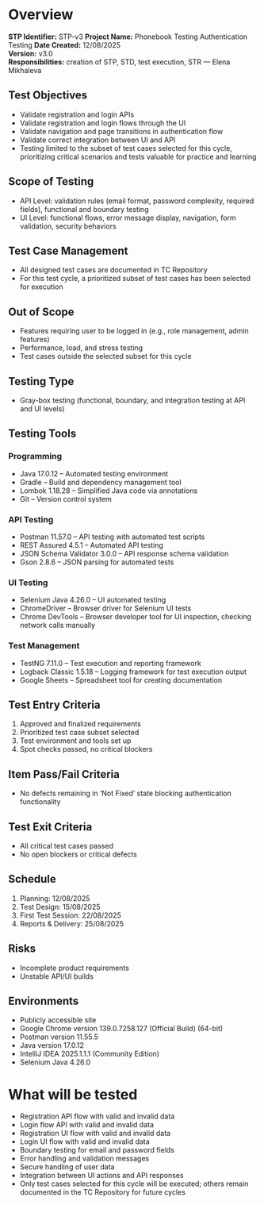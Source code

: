 
# Overview

**STP Identifier:** STP-v3 
**Project Name:** Phonebook Testing Authentication Testing
**Date Created:** 12/08/2025  
**Version:** v3.0  
**Responsibilities:** creation of STP, STD, test execution, STR — Elena Mikhaleva

## Test Objectives
- Validate registration and login APIs
- Validate registration and login flows through the UI
- Validate navigation and page transitions in authentication flow
- Validate correct integration between UI and API
- Testing limited to the subset of test cases selected for this cycle, prioritizing critical scenarios and tests valuable for practice and learning

## Scope of Testing
- API Level: validation rules (email format, password complexity, required fields), functional and boundary testing 
- UI Level: functional flows, error message display, navigation, form validation, security behaviors

## Test Case Management

- All designed test cases are documented in TC Repository
- For this test cycle, a prioritized subset of test cases has been selected for execution

## Out of Scope
- Features requiring user to be logged in (e.g., role management, admin features)
- Performance, load, and stress testing
- Test cases outside the selected subset for this cycle

## Testing Type
- Gray-box testing (functional, boundary, and integration testing at API and UI levels)

## Testing Tools

### Programming

- Java 17.0.12 – Automated testing environment
- Gradle – Build and dependency management tool
- Lombok 1.18.28 – Simplified Java code via annotations
- Git – Version control system

### API Testing

- Postman 11.57.0 – API testing with automated test scripts
- REST Assured 4.5.1 – Automated API testing
- JSON Schema Validator 3.0.0 – API response schema validation
- Gson 2.8.6 – JSON parsing for automated tests

### UI Testing

- Selenium Java 4.26.0 – UI automated testing
- ChromeDriver – Browser driver for Selenium UI tests
- Chrome DevTools – Browser developer tool for UI inspection, checking network calls manually

### Test Management

- TestNG 7.11.0 – Test execution and reporting framework
- Logback Classic 1.5.18 – Logging framework for test execution output
- Google Sheets – Spreadsheet tool for creating documentation

## Test Entry Criteria
1. Approved and finalized requirements
2. Prioritized test case subset selected
3. Test environment and tools set up
4. Spot checks passed, no critical blockers

## Item Pass/Fail Criteria
- No defects remaining in ‘Not Fixed’ state blocking authentication functionality

## Test Exit Criteria
- All critical test cases passed
- No open blockers or critical defects

## Schedule
1. Planning: 12/08/2025
2. Test Design: 15/08/2025
3. First Test Session: 22/08/2025
4. Reports & Delivery: 25/08/2025

## Risks
- Incomplete product requirements
- Unstable API/UI builds

## Environments
- Publicly accessible site
- Google Chrome version 139.0.7258.127 (Official Build) (64-bit)
- Postman version 11.55.5
- Java version 17.0.12
- IntelliJ IDEA 2025.1.1.1 (Community Edition)
- Selenium Java 4.26.0

# What will be tested
- Registration API flow with valid and invalid data
- Login flow API with valid and invalid data
- Registration UI flow with valid and invalid data
- Login UI flow with valid and invalid data
- Boundary testing for email and password fields
- Error handling and validation messages 
- Secure handling of user data
- Integration between UI actions and API responses
- Only test cases selected for this cycle will be executed; others remain documented in the TC Repository for future cycles